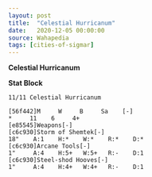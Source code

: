 ```yaml
---
layout: post
title:  "Celestial Hurricanum"
date:   2020-12-05 00:00:00
source: Wahapedia
tags: [cities-of-sigmar]
---
```


**Celestial Hurricanum**

**Stat Block**
```
11/11 Celestial Hurricanum
```

```
[56f442]M     W     B     Sa    [-]
*     11    6     4+    
[e85545]Weapons[-]
[c6c930]Storm of Shemtek[-]
18"    A:1    H:*    W:*    R:*    D:*   
[c6c930]Arcane Tools[-]
1"     A:4    H:5+   W:5+   R:-    D:1   
[c6c930]Steel-shod Hooves[-]
1"     A:4    H:4+   W:4+   R:-    D:1   
```
    